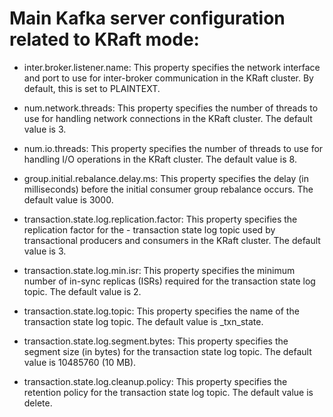 # Main Kafka server configuration related to KRaft mode:

- inter.broker.listener.name: This property specifies the network interface and port to use for inter-broker communication in the KRaft cluster. By default, this is set to PLAINTEXT.

- num.network.threads: This property specifies the number of threads to use for handling network connections in the KRaft cluster. The default value is 3.

- num.io.threads: This property specifies the number of threads to use for handling I/O operations in the KRaft cluster. The default value is 8.

- group.initial.rebalance.delay.ms: This property specifies the delay (in milliseconds) before the initial consumer group rebalance occurs. The default value is 3000.

- transaction.state.log.replication.factor: This property specifies the replication factor for the - transaction state log topic used by transactional producers and consumers in the KRaft cluster. The default value is 3.

- transaction.state.log.min.isr: This property specifies the minimum number of in-sync replicas (ISRs) required for the transaction state log topic. The default value is 2.

- transaction.state.log.topic: This property specifies the name of the transaction state log topic. The default value is _txn_state.

- transaction.state.log.segment.bytes: This property specifies the segment size (in bytes) for the transaction state log topic. The default value is 10485760 (10 MB).

- transaction.state.log.cleanup.policy: This property specifies the retention policy for the transaction state log topic. The default value is delete.
